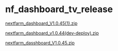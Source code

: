 # nf_dashboard_tv_release

[nextfarm_dashboard_V1.0.45(1).zip](https://github.com/user-attachments/files/17060519/nextfarm_dashboard_V1.0.45.1.zip)



[nextfarm_dashboard_v1.0.44(dev-deploy).zip](https://github.com/user-attachments/files/17058720/nextfarm_dashboard_v1.0.44.dev-deploy.zip)



[nextfarm_dasshboard_V1.0.45.zip](https://github.com/user-attachments/files/17038809/nextfarm_dasshboard_V1.0.45.zip)
